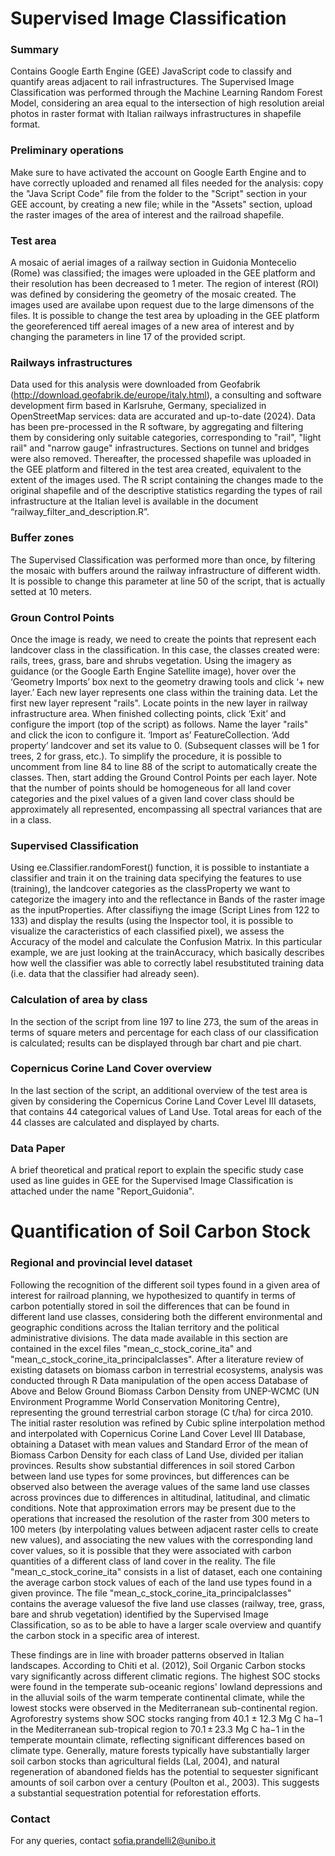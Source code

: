 # Supervised Image Classification
### Summary
Contains Google Earth Engine (GEE) JavaScript code to classify and quantify areas adjacent to rail infrastructures. The Supervised Image Classification was performed through the Machine Learning Random Forest Model, considering an area equal to the intersection of high resolution areial photos in raster format with Italian railways infrastructures in shapefile format. 

### Preliminary operations
Make sure to have activated the account on Google Earth Engine and to have correctly uploaded and renamed all files needed for the analysis: copy the "Java Script Code" file from the folder to the "Script" section in your GEE account, by creating a new file; while in the "Assets" section, upload the raster images of the area of interest and the railroad shapefile.

### Test area
A mosaic of aerial images of a railway section in Guidonia Montecelio (Rome) was classified; the images were uploaded in the GEE platform and their resolution has been decreased to 1 meter. The region of interest (ROI) was defined by considering the geometry of the mosaic created. The images used are availabe upon request due to the large dimensons of the files.
It is possible to change the test area by uploading in the GEE platform the georeferenced tiff aereal images of a new area of interest and by changing the parameters in line 17 of the provided script.

### Railways infrastructures
Data used for this analysis were downloaded from Geofabrik (http://download.geofabrik.de/europe/italy.html), a consulting and software development firm based in Karlsruhe, Germany, specialized in OpenStreetMap services: data are accurated and up-to-date (2024). Data has been pre-processed in the R software, by aggregating and filtering them by considering only suitable categories, corresponding to "rail", "light rail" and "narrow gauge" infrastructures. Sections on tunnel and bridges were also removed. Thereafter, the processed shapefile was uploaded in the GEE platform and filtered in the test area created, equivalent to the extent of the images used. 
The R script containing the changes made to the original shapefile and of the descriptive statistics regarding the types of rail infrastructure at the Italian level is available in the document “railway_filter_and_description.R”.

### Buffer zones
The Supervised Classification was performed more than once, by filtering the mosaic with buffers around the railway infrastructure of different width. It is possible to change this parameter at line 50 of the script, that is actually setted at 10 meters.

### Groun Control Points
Once the image is ready, we need to create the points that represent each landcover class in the classification. In this case, the classes created were: rails, trees, grass, bare and shrubs vegetation.
Using the imagery as guidance (or the Google Earth Engine Satellite image), hover over the ‘Geometry Imports’ box next to the geometry drawing tools and click ‘+ new layer.’ Each new layer represents one class within the training data. Let the first new layer represent "rails". Locate points in the new layer in railway infrastructure area. When finished collecting points, click ‘Exit’ and configure the import (top of the script) as follows. Name the layer "rails" and click the icon to configure it. ‘Import as’ FeatureCollection. ‘Add property’ landcover and set its value to 0. (Subsequent classes will be 1 for trees, 2 for grass, etc.). 
To simplify the procedure, it is possible to uncomment from line 84 to line 88 of the script to automatically create the classes. Then, start adding the Ground Control Points per each layer. Note that the number of points should be homogeneous for all land cover categories and the pixel values ​​of a given land cover class should be approximately all represented, encompassing all spectral variances that are in a class.

<!-- Keep in mind that you want to encompass all spectral variances that are in a class. We will look into assessing the quality of polygons in the next section. In general, each class should be normally distributed and not overlapping substantially with any other class. da spiegare meglio -->

### Supervised Classification
Using ee.Classifier.randomForest() function, it is possible to instantiate a classifier and train it on the training data specifying the features to use (training), the landcover categories as the classProperty we want to categorize the imagery into and the reflectance in Bands of the raster image as the inputProperties.
After classifiyng the image (Script Lines from 122 to 133) and display the results (using the Inspector tool, it is possible to visualize the caracteristics of each classified pixel), we assess the Accuracy of the model and calculate the Confusion Matrix. 
In this particular example, we are just looking at the trainAccuracy, which basically describes how well the classifier was able to correctly label resubstituted training data (i.e. data that the classifier had already seen).

### Calculation of area by class
In the section of the script from line 197 to line 273, the sum of the areas in terms of square meters and percentage for each class of our classification is calculated; results can be displayed through bar chart and pie chart.

### Copernicus Corine Land Cover overview
In the last section of the script, an additional overview of the test area is given by considering the Copernicus Corine Land Cover Level III datasets, that contains 44 categorical values of Land Use. Total areas for each of the 44 classes are calculated and displayed by charts. 

### Data Paper
A brief theoretical and pratical report to explain the specific study case used as line guides in GEE for the Supervised Image Classification is attached under the name "Report_Guidonia".

# Quantification of Soil Carbon Stock 
### Regional and provincial level dataset
Following the recognition of the different soil types found in a given area of interest for railroad planning, we hypothesized to quantify in terms of carbon potentially stored in soil the differences that can be found in different land use classes, considering both the different environmental and geographic conditions across the Italian territory and the political administrative divisions. The data made available in this section are contained in the excel files "mean_c_stock_corine_ita" and "mean_c_stock_corine_ita_principalclasses". After a literature review of existing datasets on biomass carbon in terrestrial ecosystems, analysis was conducted through R Data manipulation of the open access Database of Above and Below Ground Biomass Carbon Density from UNEP-WCMC (UN Environment Programme World Conservation Monitoring Centre), representing the ground terrestrial carbon storage (C t/ha) for circa 2010. The initial raster resolution was refined by Cubic spline interpolation method and interpolated with Copernicus Corine Land Cover Level III Database, obtaining a Dataset with mean values  and Standard Error of the mean of Biomass Carbon Density for each class of Land Use, divided per italian provinces. Results show substantial differences in soil stored Carbon between land use types for some provinces, but differences can be observed also between the average values of the same land use classes across provinces due to differences in altitudinal, latitudinal, and climatic conditions. Note that approximation errors may be present due to the operations that increased the resolution of the raster from 300 meters to 100 meters (by interpolating values between adjacent raster cells to create new values), and associating the new values with the corresponding land cover values, so it is possible that they were associated with carbon quantities of a different class of land cover in the reality. The file "mean_c_stock_corine_ita" consists in a list of dataset, each one containing the average carbon stock values of each of the land use types found in a given province.
The file "mean_c_stock_corine_ita_principalclasses" contains the average values ​​of the five land use classes (railway, tree, grass, bare and shrub vegetation) identified by the Supervised Image Classification, so as to be able to have a larger scale overview and quantify the carbon stock in a specific area of ​​interest.

These findings are in line with broader patterns observed in Italian landscapes. According to Chiti et al. (2012), Soil Organic Carbon stocks vary significantly across different climatic regions. The highest SOC stocks were found in the temperate sub-oceanic regions' lowland depressions and in the alluvial soils of the warm temperate continental climate, while the lowest stocks were observed in the Mediterranean sub-continental region. Agroforestry systems show SOC stocks ranging from 40.1 ± 12.3 Mg C ha−1 in the Mediterranean sub-tropical region to 70.1 ± 23.3 Mg C ha−1 in the temperate mountain climate, reflecting significant differences based on climate type. Generally, mature forests typically have substantially larger soil carbon stocks than agricultural fields (Lal, 2004), and natural regeneration of abandoned fields has the potential to sequester significant amounts of soil carbon over a century (Poulton et al., 2003). This suggests a substantial sequestration potential for reforestation efforts.


### Contact
For any queries, contact sofia.prandelli2@unibo.it
